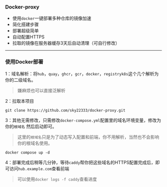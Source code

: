 ### Docker-proxy

- 使用`docker`一键部署多种仓库的镜像加速
- 简化搭建步骤
- 部署超级简单
- 自动配置HTTPS
- 拉取的镜像在服务器缓存3天后自动清理（可自行修改）

---

### 使用Docker部署

1：域名解析：将`hub`，`quay`，`ghcr`，`gcr`，`docker`，`registryk8s`这个几个解析为你的二级域名。

> 嫌麻烦也可以直接泛解析


2：拉取本项目
```
git clone https://github.com/sky22333/docker-proxy.git
```


3：其他无需修改，只需修改`docker-compose.yml`配置里的域名环境变量，修改为你的`根域名`
然后启动即可。

> 这里的`根域名`只是为了动态写入配置和前端，你不用解析，当然也不会影响你的根域名使用。
```
docker compose up -d
```

4：部署完成后稍等几分钟，等待`caddy`帮你把这些域名的HTTPS配置完成后，即可访问`hub.example.com`查看前端

> 可以使用`docker logs -f caddy`查看进度
